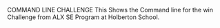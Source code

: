 COMMAND LINE CHALLENGE
This Shows the Command line for the win Challenge from ALX SE Program at Holberton School.
